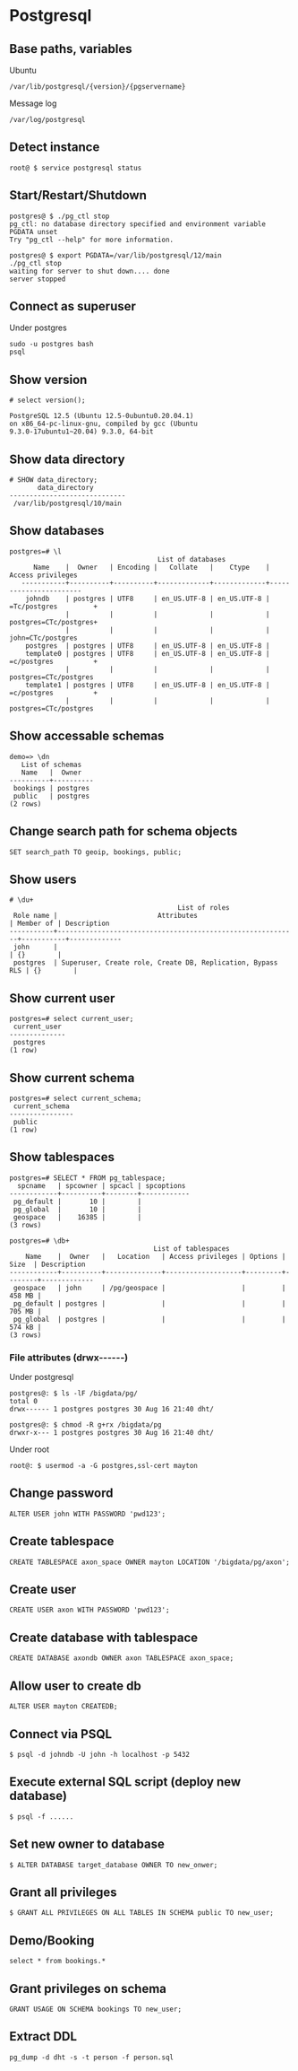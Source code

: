 # Postgresql

## Base paths, variables

Ubuntu
```
/var/lib/postgresql/{version}/{pgservername}
```
Message log
```
/var/log/postgresql
```

## Detect instance

```
root@ $ service postgresql status
```

## Start/Restart/Shutdown

```
postgres@ $ ./pg_ctl stop
pg_ctl: no database directory specified and environment variable PGDATA unset
Try "pg_ctl --help" for more information.

postgres@ $ export PGDATA=/var/lib/postgresql/12/main
./pg_ctl stop
waiting for server to shut down.... done
server stopped
```

## Connect as superuser

Under postgres
```
sudo -u postgres bash
psql
```

## Show version
```
# select version();

PostgreSQL 12.5 (Ubuntu 12.5-0ubuntu0.20.04.1) 
on x86_64-pc-linux-gnu, compiled by gcc (Ubuntu 
9.3.0-17ubuntu1~20.04) 9.3.0, 64-bit
```

## Show data directory
```
# SHOW data_directory;
       data_directory        
-----------------------------
 /var/lib/postgresql/10/main
```

## Show databases

```
postgres=# \l
                                     List of databases
      Name    |  Owner   | Encoding |   Collate   |    Ctype    |   Access privileges   
   -----------+----------+----------+-------------+-------------+-----------------------
    johndb    | postgres | UTF8     | en_US.UTF-8 | en_US.UTF-8 | =Tc/postgres         +
              |          |          |             |             | postgres=CTc/postgres+
              |          |          |             |             | john=CTc/postgres
    postgres  | postgres | UTF8     | en_US.UTF-8 | en_US.UTF-8 | 
    template0 | postgres | UTF8     | en_US.UTF-8 | en_US.UTF-8 | =c/postgres          +
              |          |          |             |             | postgres=CTc/postgres
    template1 | postgres | UTF8     | en_US.UTF-8 | en_US.UTF-8 | =c/postgres          +
              |          |          |             |             | postgres=CTc/postgres    
```

## Show accessable schemas

```
demo=> \dn
   List of schemas
   Name   |  Owner   
----------+----------
 bookings | postgres
 public   | postgres
(2 rows)

```

## Change search path for schema objects
```
SET search_path TO geoip, bookings, public;
```

## Show users

```
# \du+
                                          List of roles
 Role name |                         Attributes                         | Member of | Description 
-----------+------------------------------------------------------------+-----------+-------------
 john      |                                                            | {}        | 
 postgres  | Superuser, Create role, Create DB, Replication, Bypass RLS | {}        | 

```

## Show current user

```
postgres=# select current_user;
 current_user 
--------------
 postgres
(1 row)
```

## Show current schema

```
postgres=# select current_schema;
 current_schema 
----------------
 public
(1 row)
```

## Show tablespaces

```
postgres=# SELECT * FROM pg_tablespace;
  spcname   | spcowner | spcacl | spcoptions 
------------+----------+--------+------------
 pg_default |       10 |        | 
 pg_global  |       10 |        | 
 geospace   |    16385 |        | 
(3 rows)
```

```
postgres=# \db+
                                    List of tablespaces
    Name    |  Owner   |   Location   | Access privileges | Options |  Size  | Description 
------------+----------+--------------+-------------------+---------+--------+-------------
 geospace   | john     | /pg/geospace |                   |         | 458 MB | 
 pg_default | postgres |              |                   |         | 705 MB | 
 pg_global  | postgres |              |                   |         | 574 kB | 
(3 rows)
```

### File attributes (drwx------)

Under postgresql
```
postgres@: $ ls -lF /bigdata/pg/
total 0
drwx------ 1 postgres postgres 30 Aug 16 21:40 dht/

postgres@: $ chmod -R g+rx /bigdata/pg
drwxr-x--- 1 postgres postgres 30 Aug 16 21:40 dht/
```
Under root
```
root@: $ usermod -a -G postgres,ssl-cert mayton
```

## Change password
```
ALTER USER john WITH PASSWORD 'pwd123';
```

## Create tablespace
```
CREATE TABLESPACE axon_space OWNER mayton LOCATION '/bigdata/pg/axon';
```

## Create user
```
CREATE USER axon WITH PASSWORD 'pwd123';
```

## Create database with tablespace
```
CREATE DATABASE axondb OWNER axon TABLESPACE axon_space; 
```

## Allow user to create db
```
ALTER USER mayton CREATEDB;
```

## Connect via PSQL

```
$ psql -d johndb -U john -h localhost -p 5432
```

## Execute external SQL script (deploy new database)

```
$ psql -f ......
```

## Set new owner to database

```
$ ALTER DATABASE target_database OWNER TO new_onwer;
```

## Grant all privileges

```
$ GRANT ALL PRIVILEGES ON ALL TABLES IN SCHEMA public TO new_user;
```

## Demo/Booking
```
select * from bookings.*
```

## Grant privileges on schema
```
GRANT USAGE ON SCHEMA bookings TO new_user;
```

## Extract DDL

```
pg_dump -d dht -s -t person -f person.sql
```
